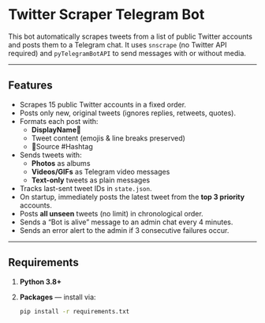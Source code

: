 # Twitter Scraper Telegram Bot

This bot automatically scrapes tweets from a list of public Twitter accounts and posts them to a Telegram chat. It uses `snscrape` (no Twitter API required) and `pyTelegramBotAPI` to send messages with or without media.

---

## Features

- Scrapes 15 public Twitter accounts in a fixed order.
- Posts only new, original tweets (ignores replies, retweets, quotes).
- Formats each post with:
  - **DisplayName🚨**  
  - Tweet content (emojis & line breaks preserved)  
  - 🔗Source #Hashtag  
- Sends tweets with:
  - **Photos** as albums  
  - **Videos/GIFs** as Telegram video messages  
  - **Text-only** tweets as plain messages  
- Tracks last-sent tweet IDs in `state.json`.
- On startup, immediately posts the latest tweet from the **top 3 priority** accounts.
- Posts **all unseen** tweets (no limit) in chronological order.
- Sends a “Bot is alive” message to an admin chat every 4 minutes.
- Sends an error alert to the admin if 3 consecutive failures occur.

---

## Requirements

1. **Python 3.8+**  
2. **Packages** — install via:

   ```bash
   pip install -r requirements.txt
